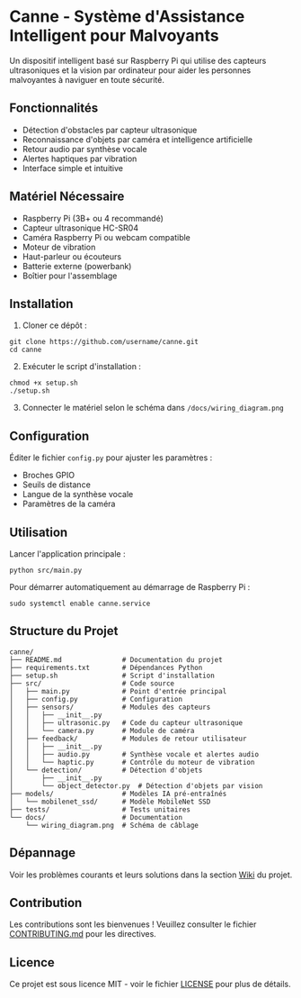 # Canne - Système d'Assistance Intelligent pour Malvoyants

Un dispositif intelligent basé sur Raspberry Pi qui utilise des capteurs ultrasoniques et la vision par ordinateur pour aider les personnes malvoyantes à naviguer en toute sécurité.

## Fonctionnalités

- Détection d'obstacles par capteur ultrasonique
- Reconnaissance d'objets par caméra et intelligence artificielle
- Retour audio par synthèse vocale
- Alertes haptiques par vibration
- Interface simple et intuitive

## Matériel Nécessaire

- Raspberry Pi (3B+ ou 4 recommandé)
- Capteur ultrasonique HC-SR04
- Caméra Raspberry Pi ou webcam compatible
- Moteur de vibration
- Haut-parleur ou écouteurs
- Batterie externe (powerbank)
- Boîtier pour l'assemblage

## Installation

1. Cloner ce dépôt :
```
git clone https://github.com/username/canne.git
cd canne
```

2. Exécuter le script d'installation :
```
chmod +x setup.sh
./setup.sh
```

3. Connecter le matériel selon le schéma dans `/docs/wiring_diagram.png`

## Configuration

Éditer le fichier `config.py` pour ajuster les paramètres :
- Broches GPIO
- Seuils de distance
- Langue de la synthèse vocale
- Paramètres de la caméra

## Utilisation

Lancer l'application principale :
```
python src/main.py
```

Pour démarrer automatiquement au démarrage de Raspberry Pi :
```
sudo systemctl enable canne.service
```

## Structure du Projet

```
canne/
├── README.md               # Documentation du projet
├── requirements.txt        # Dépendances Python
├── setup.sh                # Script d'installation
├── src/                    # Code source
│   ├── main.py             # Point d'entrée principal
│   ├── config.py           # Configuration
│   ├── sensors/            # Modules des capteurs
│   │   ├── __init__.py
│   │   ├── ultrasonic.py   # Code du capteur ultrasonique
│   │   └── camera.py       # Module de caméra
│   ├── feedback/           # Modules de retour utilisateur
│   │   ├── __init__.py
│   │   ├── audio.py        # Synthèse vocale et alertes audio
│   │   └── haptic.py       # Contrôle du moteur de vibration
│   └── detection/          # Détection d'objets
│       ├── __init__.py
│       └── object_detector.py  # Détection d'objets par vision
├── models/                 # Modèles IA pré-entraînés
│   └── mobilenet_ssd/      # Modèle MobileNet SSD
├── tests/                  # Tests unitaires
└── docs/                   # Documentation
    └── wiring_diagram.png  # Schéma de câblage
```

## Dépannage

Voir les problèmes courants et leurs solutions dans la section [Wiki](https://github.com/username/canne/wiki) du projet.

## Contribution

Les contributions sont les bienvenues ! Veuillez consulter le fichier [CONTRIBUTING.md](CONTRIBUTING.md) pour les directives.

## Licence

Ce projet est sous licence MIT - voir le fichier [LICENSE](LICENSE) pour plus de détails. 